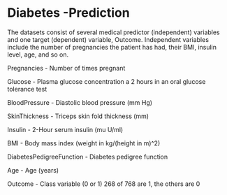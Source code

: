 # Diabetes -Prediction

The datasets consist of several medical predictor (independent) variables and one target (dependent) variable, 
Outcome. Independent variables include the number of pregnancies the patient has had, their BMI, insulin level, age, and so on.

Pregnancies - Number of times pregnant

Glucose - Plasma glucose concentration a 2 hours in an oral glucose tolerance test

BloodPressure - Diastolic blood pressure (mm Hg)

SkinThickness - Triceps skin fold thickness (mm)

Insulin - 2-Hour serum insulin (mu U/ml)

BMI - Body mass index (weight in kg/(height in m)^2)

DiabetesPedigreeFunction - Diabetes pedigree function

Age - Age (years)

Outcome - Class variable (0 or 1) 268 of 768 are 1, the others are 0
